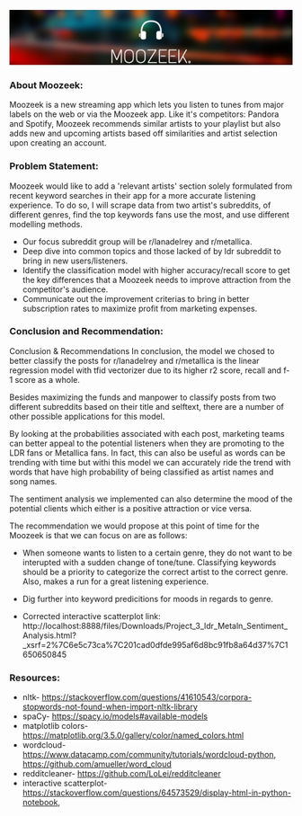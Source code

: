 ![](https://github.com/akhosman/Moozeek-NLP/blob/main/Photos/Moozeek%20Banner2.png)

### About Moozeek:
Moozeek is a new streaming app which lets you listen to tunes from major labels on the web or via the Moozeek app. Like it's competitors: Pandora and Spotify, Moozeek recommends similar artists to your playlist but also adds new and upcoming artists based off similarities and artist selection upon creating an account. 




### Problem Statement: 
Moozeek would like to add a 'relevant artists' section solely formulated from recent keyword searches in their app for a more accurate listening experience. To do so, I will scrape data from two artist's subreddits, of different genres, find the top keywords fans use the most, and use different modelling methods.

* Our focus subreddit group will be r/lanadelrey and r/metallica.
* Deep dive into common topics and those lacked of by ldr subreddit to bring in new users/listeners.
* Identify the classification model with higher accuracy/recall score to get the key differences that a Moozeek needs to improve attraction from the competitor's audience.
* Communicate out the improvement criterias to bring in better subscription rates to maximize profit from marketing expenses.





### Conclusion and Recommendation:
Conclusion & Recommendations In conclusion, the model we chosed to better classify the posts for r/lanadelrey and r/metallica is the linear regression model with tfid vectorizer due to its higher r2 score, recall and f-1 score as a whole.

Besides maximizing the funds and manpower to classify posts from two different subreddits based on their title and selftext, there are a number of other possible applications for this model.

By looking at the probabilities associated with each post, marketing teams can better appeal to the potential listeners when they are promoting to the LDR fans or Metallica fans. In fact, this can also be useful as words can be trending with time but withi this model we can accurately ride the trend with words that have high probability of being classified as artist names and song names.

The sentiment analysis we implemented can also determine the mood of the potential clients which either is a positive attraction or vice versa.

The recommendation we would propose at this point of time for the Moozeek is that we can focus on are as follows:

* When someone wants to listen to a certain genre, they do not want to be interupted with a sudden change of tone/tune. Classifying keywords should be a priority to categorize the correct artist to the correct genre. Also, makes a run for a great listening experience.
* Dig further into keyword predicitions for moods in regards to genre.


* Corrected interactive scatterplot link: http://localhost:8888/files/Downloads/Project_3_ldr_Metaln_Sentiment_Analysis.html?_xsrf=2%7C6e5c73ca%7C201cad0dfde995af6d8bc91fb8a64d37%7C1650650845


### Resources:
* nltk- https://stackoverflow.com/questions/41610543/corpora-stopwords-not-found-when-import-nltk-library
* spaCy- https://spacy.io/models#available-models
* matplotlib colors- https://matplotlib.org/3.5.0/gallery/color/named_colors.html
* wordcloud- https://www.datacamp.com/community/tutorials/wordcloud-python, https://github.com/amueller/word_cloud
* redditcleaner- https://github.com/LoLei/redditcleaner
* interactive scatterplot- https://stackoverflow.com/questions/64573529/display-html-in-python-notebook,
